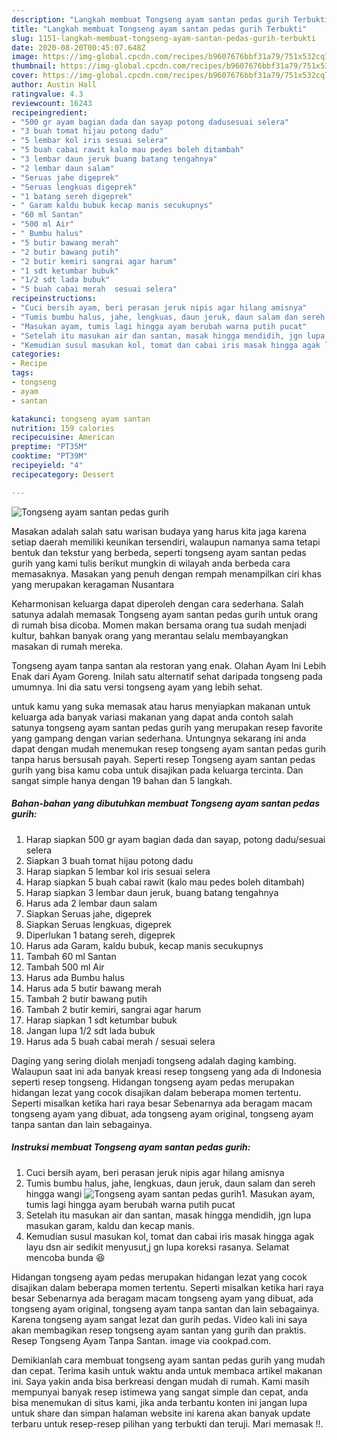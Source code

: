 ```yaml
---
description: "Langkah membuat Tongseng ayam santan pedas gurih Terbukti"
title: "Langkah membuat Tongseng ayam santan pedas gurih Terbukti"
slug: 1151-langkah-membuat-tongseng-ayam-santan-pedas-gurih-terbukti
date: 2020-08-20T00:45:07.648Z
image: https://img-global.cpcdn.com/recipes/b9607676bbf31a79/751x532cq70/tongseng-ayam-santan-pedas-gurih-foto-resep-utama.jpg
thumbnail: https://img-global.cpcdn.com/recipes/b9607676bbf31a79/751x532cq70/tongseng-ayam-santan-pedas-gurih-foto-resep-utama.jpg
cover: https://img-global.cpcdn.com/recipes/b9607676bbf31a79/751x532cq70/tongseng-ayam-santan-pedas-gurih-foto-resep-utama.jpg
author: Austin Hall
ratingvalue: 4.3
reviewcount: 16243
recipeingredient:
- "500 gr ayam bagian dada dan sayap potong dadusesuai selera"
- "3 buah tomat hijau potong dadu"
- "5 lembar kol iris sesuai selera"
- "5 buah cabai rawit kalo mau pedes boleh ditambah"
- "3 lembar daun jeruk buang batang tengahnya"
- "2 lembar daun salam"
- "Seruas jahe digeprek"
- "Seruas lengkuas digeprek"
- "1 batang sereh digeprek"
- " Garam kaldu bubuk kecap manis secukupnys"
- "60 ml Santan"
- "500 ml Air"
- " Bumbu halus"
- "5 butir bawang merah"
- "2 butir bawang putih"
- "2 butir kemiri sangrai agar harum"
- "1 sdt ketumbar bubuk"
- "1/2 sdt lada bubuk"
- "5 buah cabai merah  sesuai selera"
recipeinstructions:
- "Cuci bersih ayam, beri perasan jeruk nipis agar hilang amisnya"
- "Tumis bumbu halus, jahe, lengkuas, daun jeruk, daun salam dan sereh hingga wangi"
- "Masukan ayam, tumis lagi hingga ayam berubah warna putih pucat"
- "Setelah itu masukan air dan santan, masak hingga mendidih, jgn lupa masukan garam, kaldu dan kecap manis."
- "Kemudian susul masukan kol, tomat dan cabai iris masak hingga agak layu dsn air sedikit menyusut,j gn lupa koreksi rasanya. Selamat mencoba bunda 😆"
categories:
- Recipe
tags:
- tongseng
- ayam
- santan

katakunci: tongseng ayam santan 
nutrition: 159 calories
recipecuisine: American
preptime: "PT35M"
cooktime: "PT39M"
recipeyield: "4"
recipecategory: Dessert

---
```



![Tongseng ayam santan pedas gurih](https://img-global.cpcdn.com/recipes/b9607676bbf31a79/751x532cq70/tongseng-ayam-santan-pedas-gurih-foto-resep-utama.jpg)

Masakan adalah salah satu warisan budaya yang harus kita jaga karena setiap daerah memiliki keunikan tersendiri, walaupun namanya sama tetapi bentuk dan tekstur yang berbeda, seperti tongseng ayam santan pedas gurih yang kami tulis berikut mungkin di wilayah anda berbeda cara memasaknya. Masakan yang penuh dengan rempah menampilkan ciri khas yang merupakan keragaman Nusantara

Keharmonisan keluarga dapat diperoleh dengan cara sederhana. Salah satunya adalah memasak Tongseng ayam santan pedas gurih untuk orang di rumah bisa dicoba. Momen makan bersama orang tua sudah menjadi kultur, bahkan banyak orang yang merantau selalu membayangkan masakan di rumah mereka.

Tongseng ayam tanpa santan ala restoran yang enak. Olahan Ayam Ini Lebih Enak dari Ayam Goreng. Inilah satu alternatif sehat daripada tongseng pada umumnya. Ini dia satu versi tongseng ayam yang lebih sehat.

untuk kamu yang suka memasak atau harus menyiapkan makanan untuk keluarga ada banyak variasi makanan yang dapat anda contoh salah satunya tongseng ayam santan pedas gurih yang merupakan resep favorite yang gampang dengan varian sederhana. Untungnya sekarang ini anda dapat dengan mudah menemukan resep tongseng ayam santan pedas gurih tanpa harus bersusah payah.
Seperti resep Tongseng ayam santan pedas gurih yang bisa kamu coba untuk disajikan pada keluarga tercinta. Dan sangat simple hanya dengan 19 bahan dan 5 langkah.


<!--inarticleads1-->

##### Bahan-bahan yang dibutuhkan membuat Tongseng ayam santan pedas gurih:

1. Harap siapkan 500 gr ayam bagian dada dan sayap, potong dadu/sesuai selera
1. Siapkan 3 buah tomat hijau potong dadu
1. Harap siapkan 5 lembar kol iris sesuai selera
1. Harap siapkan 5 buah cabai rawit (kalo mau pedes boleh ditambah)
1. Harap siapkan 3 lembar daun jeruk, buang batang tengahnya
1. Harus ada 2 lembar daun salam
1. Siapkan Seruas jahe, digeprek
1. Siapkan Seruas lengkuas, digeprek
1. Diperlukan 1 batang sereh, digeprek
1. Harus ada  Garam, kaldu bubuk, kecap manis secukupnys
1. Tambah 60 ml Santan
1. Tambah 500 ml Air
1. Harus ada  Bumbu halus
1. Harus ada 5 butir bawang merah
1. Tambah 2 butir bawang putih
1. Tambah 2 butir kemiri, sangrai agar harum
1. Harap siapkan 1 sdt ketumbar bubuk
1. Jangan lupa 1/2 sdt lada bubuk
1. Harus ada 5 buah cabai merah / sesuai selera


Daging yang sering diolah menjadi tongseng adalah daging kambing. Walaupun saat ini ada banyak kreasi resep tongseng yang ada di Indonesia seperti resep tongseng. Hidangan tongseng ayam pedas merupakan hidangan lezat yang cocok disajikan dalam beberapa momen tertentu. Seperti misalkan ketika hari raya besar Sebenarnya ada beragam macam tongseng ayam yang dibuat, ada tongseng ayam original, tongseng ayam tanpa santan dan lain sebagainya. 

<!--inarticleads2-->

##### Instruksi membuat  Tongseng ayam santan pedas gurih:

1. Cuci bersih ayam, beri perasan jeruk nipis agar hilang amisnya
1. Tumis bumbu halus, jahe, lengkuas, daun jeruk, daun salam dan sereh hingga wangi
<img src="//assets-global.cpcdn.com/assets/icons/button_play-2c75c40dde080a61004c1f40b05d8f140eaff45d7e9e6481dc71c63d2e7c4909.png" alt="Tongseng ayam santan pedas gurih">1. Masukan ayam, tumis lagi hingga ayam berubah warna putih pucat
1. Setelah itu masukan air dan santan, masak hingga mendidih, jgn lupa masukan garam, kaldu dan kecap manis.
1. Kemudian susul masukan kol, tomat dan cabai iris masak hingga agak layu dsn air sedikit menyusut,j gn lupa koreksi rasanya. Selamat mencoba bunda 😆


Hidangan tongseng ayam pedas merupakan hidangan lezat yang cocok disajikan dalam beberapa momen tertentu. Seperti misalkan ketika hari raya besar Sebenarnya ada beragam macam tongseng ayam yang dibuat, ada tongseng ayam original, tongseng ayam tanpa santan dan lain sebagainya. Karena tongseng ayam sangat lezat dan gurih pedas. Video kali ini saya akan membagikan resep tongseng ayam santan yang gurih dan praktis. Resep Tongseng Ayam Tanpa Santan. image via cookpad.com. 

Demikianlah cara membuat tongseng ayam santan pedas gurih yang mudah dan cepat. Terima kasih untuk waktu anda untuk membaca artikel makanan ini. Saya yakin anda bisa berkreasi dengan mudah di rumah. Kami masih mempunyai banyak resep istimewa yang sangat simple dan cepat, anda bisa menemukan di situs kami, jika anda terbantu konten ini jangan lupa untuk share dan simpan halaman website ini karena akan banyak update terbaru untuk resep-resep pilihan yang terbukti dan teruji. Mari memasak !!. 
